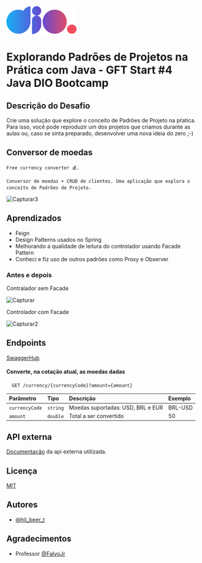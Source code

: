 
![Dio logo](./img/dio_logo.svg)


#  Explorando Padrões de Projetos na Prática com Java - GFT Start #4 Java DIO Bootcamp

## Descrição do Desafio

Crie uma solução que explore o conceito de Padrões de Projeto na pŕatica. Para isso, você pode reproduzir um dos projetos que criamos durante as aulas ou, caso se sinta preparado, desenvolver uma nova ideia do zero ;-)




## Conversor de moedas

`Free currency converter 💰.`

`Conversor de moedas + CRUD de clientes. Uma aplicação que explora o conceito de Padrões de Projeto.`

![Capturar3](https://user-images.githubusercontent.com/52302576/156856491-5e766506-60bc-4c08-af5e-12dbc10a15aa.PNG)




## Aprendizados

* Feign
* Design Patterns usados no Spring
* Melhorando a qualidade de leitura do controlador usando Facade Pattern
* Conheci e fiz uso de outros padrões como Proxy e Observer

### Antes e depois

Contralador sem Facade

![Capturar](https://user-images.githubusercontent.com/52302576/156830164-fa11e666-71fc-46c5-838f-003a23ea3474.PNG)

Controlador com Facade

![Capturar2](https://user-images.githubusercontent.com/52302576/156830272-92b2f6bc-9c65-4ab5-84ea-090ea92c0d2e.PNG)





## Endpoints

[SwaggerHub](https://app.swaggerhub.com/apis/hil-beer-t/currency-converter/0.0.1)

#### Converte, na cotação atual, as moedas dadas

```http
  GET /currency/{currencyCode}?amount={amount}
```

| Parâmetro   | Tipo       | Descrição                           |  Exemplo
| :---------- | :--------- | :---------------------------------- |:---------
| `currencyCode` | `string` | Moedas suportadas: USD, BRL e EUR | BRL-USD
| `amount` | `double` | Total a ser convertido | 50



## API externa

[Documentação](https://docs.awesomeapi.com.br/api-de-moedas) da api externa utilizada.


## Licença

[MIT](https://choosealicense.com/licenses/mit/)


## Autores

- [@hil_beer_t](https://www.github.com/hil-beer-t)


## Agradecimentos

- Professor [@FalvoJr](https://github.com/falvojr)
